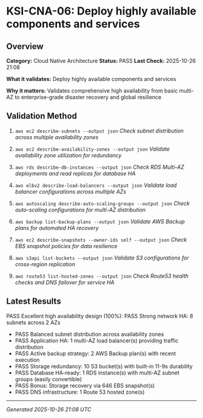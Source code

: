 # KSI-CNA-06: Deploy highly available components and services

## Overview

**Category:** Cloud Native Architecture
**Status:** PASS
**Last Check:** 2025-10-26 21:08

**What it validates:** Deploy highly available components and services

**Why it matters:** Validates comprehensive high availability from basic multi-AZ to enterprise-grade disaster recovery and global resilience

## Validation Method

1. `aws ec2 describe-subnets --output json`
   *Check subnet distribution across multiple availability zones*

2. `aws ec2 describe-availability-zones --output json`
   *Validate availability zone utilization for redundancy*

3. `aws rds describe-db-instances --output json`
   *Check RDS Multi-AZ deployments and read replicas for database HA*

4. `aws elbv2 describe-load-balancers --output json`
   *Validate load balancer configurations across multiple AZs*

5. `aws autoscaling describe-auto-scaling-groups --output json`
   *Check auto-scaling configurations for multi-AZ distribution*

6. `aws backup list-backup-plans --output json`
   *Validate AWS Backup plans for automated HA recovery*

7. `aws ec2 describe-snapshots --owner-ids self --output json`
   *Check EBS snapshot policies for data resilience*

8. `aws s3api list-buckets --output json`
   *Validate S3 configurations for cross-region replication*

9. `aws route53 list-hosted-zones --output json`
   *Check Route53 health checks and DNS failover for service HA*

## Latest Results

PASS Excellent high availability design (100%): PASS Strong network HA: 8 subnets across 2 AZs
- PASS Balanced subnet distribution across availability zones
- PASS Application HA: 1 multi-AZ load balancer(s) providing traffic distribution
- PASS Active backup strategy: 2 AWS Backup plan(s) with recent execution
- PASS Storage redundancy: 10 S3 bucket(s) with built-in 11-9s durability
- PASS Database HA-ready: 1 RDS instance(s) with multi-AZ subnet groups (easily convertible)
- PASS Bonus: Storage recovery via 646 EBS snapshot(s)
- PASS DNS infrastructure: 1 Route 53 hosted zone(s)

---
*Generated 2025-10-26 21:08 UTC*